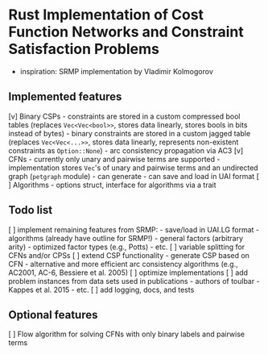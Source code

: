 # Rust Implementation of Cost Function Networks and Constraint Satisfaction Problems

- inspiration: SRMP implementation by Vladimir Kolmogorov

## Implemented features

[v] Binary CSPs
    - constraints are stored in a custom compressed bool tables (replaces `Vec<Vec<bool>>`, stores data linearly, stores bools in bits instead of bytes)
    - binary constraints are stored in a custom jagged table (replaces `Vec<Vec<...>>`, stores data linearly, represents non-existent constraints as `Option::None`)
    - arc consistency propagation via AC3
[v] CFNs
    - currently only unary and pairwise terms are supported
    - implementation stores `Vec`'s of unary and pairwise terms and an undirected graph (`petgraph` module)
    - can generate
    - can save and load in UAI format
[ ] Algorithms
    - options struct, interface for algorithms via a trait

## Todo list

[ ] implement remaining features from SRMP:
    - save/load in UAI.LG format
    - algorithms (already have outline for SRMP!)
    - general factors (arbitrary arity)
    - optimized factor types (e.g., Potts)
    - etc.
[ ] variable splitting for CFNs and/or CPSs
[ ] extend CSP functionality
    - generate CSP based on CFN
    - alternative and more efficient arc consistency algorithms (e.g., AC2001, AC-6, Bessiere et al. 2005)
[ ] optimize implementations
[ ] add problem instances from data sets used in publications
    - authors of toulbar
    - Kappes et al. 2015
    - etc.
[ ] add logging, docs, and tests

## Optional features

[ ] Flow algorithm for solving CFNs with only binary labels and pairwise terms
